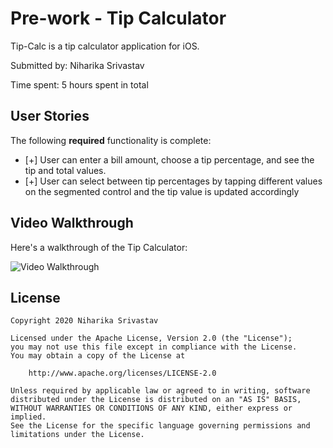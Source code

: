 # Pre-work - Tip Calculator 

Tip-Calc is a tip calculator application for iOS.

Submitted by: Niharika Srivastav

Time spent: 5 hours spent in total

## User Stories

The following **required** functionality is complete:

* [+] User can enter a bill amount, choose a tip percentage, and see the tip and total values.
* [+] User can select between tip percentages by tapping different values on the segmented control and the tip value is updated accordingly

## Video Walkthrough

Here's a walkthrough of the Tip Calculator:

<img src= "http://g.recordit.co/73AeNBEcLJ.gif" title='Video Walkthrough' width='' alt='Video Walkthrough' />


## License

    Copyright 2020 Niharika Srivastav

    Licensed under the Apache License, Version 2.0 (the "License");
    you may not use this file except in compliance with the License.
    You may obtain a copy of the License at

        http://www.apache.org/licenses/LICENSE-2.0

    Unless required by applicable law or agreed to in writing, software
    distributed under the License is distributed on an "AS IS" BASIS,
    WITHOUT WARRANTIES OR CONDITIONS OF ANY KIND, either express or implied.
    See the License for the specific language governing permissions and
    limitations under the License.
